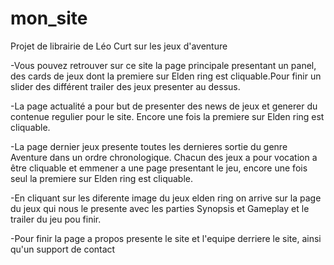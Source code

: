 # mon_site
Projet de librairie de Léo Curt sur les jeux d'aventure

-Vous pouvez retrouver sur ce site la page principale presentant un panel, des cards de jeux dont la premiere sur Elden ring est cliquable.Pour finir un slider des différent trailer des jeux presenter au dessus.

-La page actualité a pour but de presenter des news de jeux et generer du contenue regulier pour le site. Encore une fois la premiere sur Elden ring est cliquable.

-La page dernier jeux presente toutes les dernieres sortie du genre Aventure dans un ordre chronologique. Chacun des jeux a pour vocation a être cliquable et emmener a une page presentant le jeu, encore une fois seul la premiere sur Elden ring est cliquable.

-En cliquant sur les diferente image du jeux elden ring on arrive sur la page du jeux qui nous le presente avec les parties Synopsis et Gameplay et le trailer du jeu pou finir.

-Pour finir la page a propos presente le site et l'equipe derriere le site, ainsi qu'un support de contact
